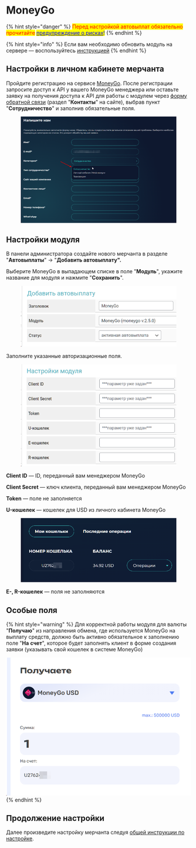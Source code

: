 # MoneyGo



{% hint style="danger" %}
<mark style="color:red;">Перед настройкой автовыплат обязательно прочитайте</mark> [<mark style="color:blue;">предупреждение о рисках</mark>](https://premium.gitbook.io/main/osnovnye-nastroiki/merchanty-i-avtovyplaty/avtovyplaty/preduprezhdenie-o-riskakh)<mark style="color:blue;">!</mark>
{% endhint %}

{% hint style="info" %}
Если вам необходимо обновить модуль на сервере — воспользуйтесь [инструкцией](https://premium.gitbook.io/rukovodstvo-polzovatelya/osnovnye-nastroiki/faq/kak-obnovit-faily-na-servere#moduli-avtovyplat)
{% endhint %}

## Настройки в личном кабинете мерчанта <a href="#nastroiki-v-lichnom-kabinete-merchanta" id="nastroiki-v-lichnom-kabinete-merchanta"></a>

Пройдите регистрацию на сервисе [MoneyGo](https://money-go.com/ru/register). После регистрации запросите доступ к API у вашего MoneyGo менеджера или оставьте заявку на получения доступа к API для работы с модулем через [форму обратной связи](https://money-go.com/ru/helpdesk) (раздел "**Контакты**" на сайте), выбрав пункт "**Сотрудничество**" и заполнив обязательные поля.

<figure><img src="../../../.gitbook/assets/image (2010).png" alt=""><figcaption></figcaption></figure>

## Настройки модуля <a href="#nastroiki-modulya" id="nastroiki-modulya"></a>

В панели администратора создайте нового мерчанта в разделе "**Автовыплаты**" -> "**Добавить автовыплату".**

Выберите MoneyGo в выпадающем списке в поле "**Модуль**", укажите название для модуля и нажмите "**Сохранить**".

<figure><img src="../../../.gitbook/assets/image (216).png" alt="" width="452"><figcaption></figcaption></figure>

Заполните указанные авторизационные поля.

<figure><img src="../../../.gitbook/assets/image (217).png" alt="" width="446"><figcaption></figcaption></figure>

**Client ID** — ID, переданный вам менеджером MoneyGo

**Client Secret** — ключ клиента, переданный вам менеджером MoneyGo

**Token** — поле не заполняется

**U-кошелек** — кошелек для USD из личного кабинета MoneyGo

<figure><img src="../../../.gitbook/assets/image (218).png" alt="" width="563"><figcaption></figcaption></figure>

**E-, R-кошелек** — поля не заполняются

## Особые поля

{% hint style="warning" %}
Для корректной работы модуля для валюты "**Получаю**" из направления обмена, где используется MoneyGo на выплату средств, должно быть активно обязательное к заполнению поле "**На** **счет**", которое будет заполнять клиент в форме создания заявки (указывать свой кошелек в системе MoneyGo)

![](<../../../.gitbook/assets/image (219).png>)
{% endhint %}

## Продолжение настройки

Далее произведите настройку мерчанта следуя [общей инструкции по настройке](https://premium.gitbook.io/rukovodstvo-polzovatelya/osnovnye-nastroiki/merchanty-i-avtovyplaty/avtovyplaty/obshie-nastroiki-merchantov-avtovyplat).
